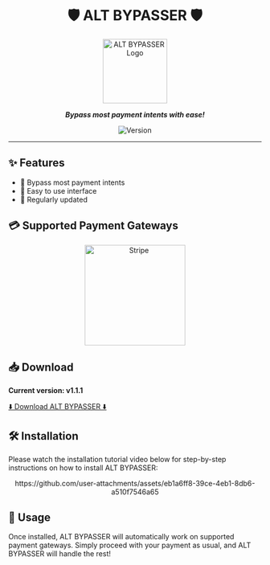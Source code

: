 <div align="center">

# 🛡️ ALT BYPASSER 🛡️

<img src="https://i.ibb.co/JmMJqfM/icon128.png" alt="ALT BYPASSER Logo" width="128" height="128" />

**_Bypass most payment intents with ease!_**

![Version](https://img.shields.io/badge/version-v1.1.1-blue.svg)

</div>

---

## ✨ Features

- 🚀 Bypass most payment intents
- 🎨 Easy to use interface
- 🔄 Regularly updated

## 💳 Supported Payment Gateways

<div align="center">
  <img src="https://upload.wikimedia.org/wikipedia/commons/thumb/b/ba/Stripe_Logo%2C_revised_2016.svg/2560px-Stripe_Logo%2C_revised_2016.svg.png" alt="Stripe" width="200" />
</div>

## 📥 Download

**Current version: v1.1.1**

[⬇️ Download ALT BYPASSER ⬇️](https://github.com/RahulSDevloper/ALT-BYPASSER/releases/latest)

## 🛠️ Installation

Please watch the installation tutorial video below for step-by-step instructions on how to install ALT BYPASSER:

<div align="center">
https://github.com/user-attachments/assets/eb1a6ff8-39ce-4eb1-8db6-a510f7546a65
</div>

## 📝 Usage

Once installed, ALT BYPASSER will automatically work on supported payment gateways. Simply proceed with your payment as usual, and ALT BYPASSER will handle the rest!
